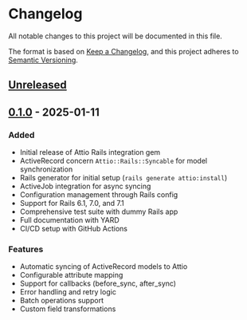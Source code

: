 # Changelog

All notable changes to this project will be documented in this file.

The format is based on [Keep a Changelog](https://keepachangelog.com/en/1.0.0/),
and this project adheres to [Semantic Versioning](https://semver.org/spec/v2.0.0.html).

## [Unreleased]

## [0.1.0] - 2025-01-11

### Added
- Initial release of Attio Rails integration gem
- ActiveRecord concern `Attio::Rails::Syncable` for model synchronization
- Rails generator for initial setup (`rails generate attio:install`)
- ActiveJob integration for async syncing
- Configuration management through Rails config
- Support for Rails 6.1, 7.0, and 7.1
- Comprehensive test suite with dummy Rails app
- Full documentation with YARD
- CI/CD setup with GitHub Actions

### Features
- Automatic syncing of ActiveRecord models to Attio
- Configurable attribute mapping
- Support for callbacks (before_sync, after_sync)
- Error handling and retry logic
- Batch operations support
- Custom field transformations

[Unreleased]: https://github.com/idl3/attio-rails/compare/v0.1.0...HEAD
[0.1.0]: https://github.com/idl3/attio-rails/releases/tag/v0.1.0